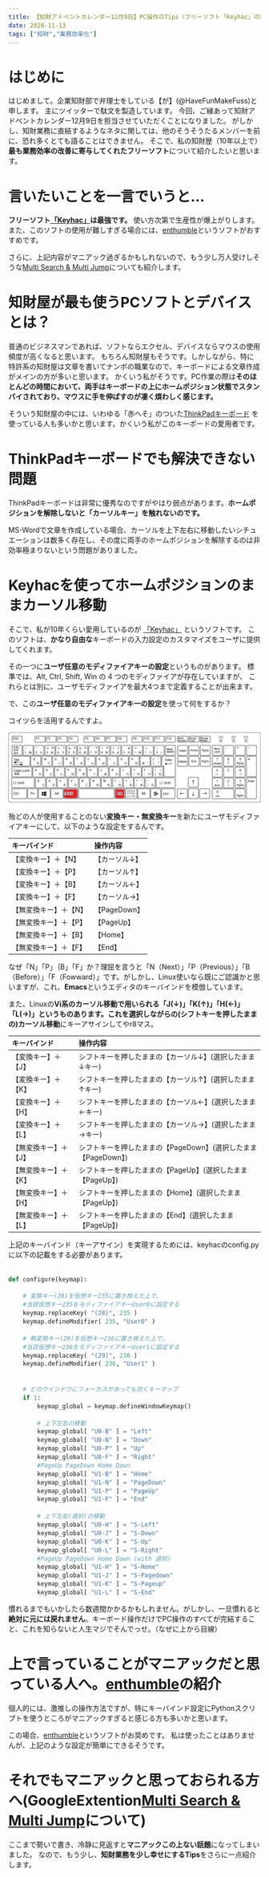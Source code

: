 ```yaml
---
title: 【知財アドベントカレンダー12月9日】PC操作のTips（フリーソフト「Keyhac」の紹介）
date: 2020-11-13
tags: ["知財","業務効率化"]
---
```


# はじめに

はじめまして。企業知財部で弁理士をしている【が】(@HaveFunMakeFuss)と申します。
主にツイッターで駄文を製造しています。
今回、ご縁あって知財アドベントカレンダー12月9日を担当させていただくことになりました。
がしかし、知財業務に直結するようなネタに関しては、他のそうそうたるメンバーを前に、恐れ多くとても語ることはできません。
そこで、私の知財歴（10年以上で）**最も業務効率の改善に寄与してくれたフリーソフト**について紹介したいと思います。


# 言いたいことを一言でいうと…
**フリーソフト[「Keyhac」](https://sites.google.com/site/craftware/keyhac-ja)は最強です。**
使い方次第で生産性が爆上がりします。
また、このソフトの使用が難しすぎる場合には、[enthumble](https://www.vector.co.jp/magazine/softnews/150303/n1503031.html)というソフトがおすすめです。

さらに、上記内容がマニアック過ぎるかもしれないので、もう少し万人受けしそうな[Multi Search & Multi Jump](https://chrome.google.com/webstore/detail/multi-search-multi-jump/oahidkobkdbfbknbloljgpjbeaefgapa?hl=ja)についても紹介します。


# 知財屋が最も使うPCソフトとデバイスとは？

普通のビジネスマンであれば、ソフトならエクセル、デバイスならマウスの使用頻度が高くなると思います。
もちろん知財屋もそうです。しかしながら、特に特許系の知財屋は文章を書いてナンボの職業なので、キーボードによる文章作成がメインの方が多いと思います。
かくいう私がそうです。PC作業の際は**そのほとんどの時間において、両手はキーボードの上にホームポジション状態でスタンバイされており、マウスに手を伸ばすのが凄く煩わしく感じます。**

そういう知財屋の中には、いわゆる「赤へそ」のついた[ThinkPadキーボード](https://www.lenovo.com/jp/ja/landingpage/accessories/thinkaccessories/thinkpad/02/)
を使っている人も多いかと思います。かくいう私がこのキーボードの愛用者です。

# ThinkPadキーボードでも解決できない問題

ThinkPadキーボードは非常に優秀なのですがやはり弱点があります。**ホームポジションを解除しないと「カーソルキー」を触れないのです。**

MS-Wordで文章を作成している場合、カーソルを上下左右に移動したいシチュエーションは数多く存在し、その度に両手のホームポジションを解除するのは非効率極まりないという問題がありました。


# Keyhacを使ってホームポジションのままカーソル移動

そこで、私が10年くらい愛用しているのが  [「Keyhac」](https://sites.google.com/site/craftware/keyhac-ja) というソフトです。
このソフトは、**かなり自由な**キーボードの入力設定のカスタマイズをユーザに提供してくれます。

その一つに**ユーザ任意のモディファイアキーの設定**というものがあります。
標準では、Alt, Ctrl, Shift, Win の 4 つのモディファイアが存在していますが、 これらとは別に、ユーザモディファイアを最大4つまで定義することが出来ます。

で、この**ユーザ任意のモディファイアキーの設定**を使って何をするか？

コイツらを活用するんですよ。

![Fig01](fig01.jpg "Fig01")

殆どの人が使用することのない**変換キー・無変換キー**を新たにユーザモディファイアキーにして、以下のような設定をするんです。

| キーバインド | 操作内容 |
|:-----------|:------------|
|【変換キー】＋【N】| 【カーソル↓】|
|【変換キー】＋【P】| 【カーソル↑】|
|【変換キー】＋【B】| 【カーソル←】|
|【変換キー】＋【F】| 【カーソル→】|
|【無変換キー】＋【N】| 【PageDown】|
|【無変換キー】＋【P】| 【PageUp】|
|【無変換キー】＋【B】| 【Home】|
|【無変換キー】＋【F】| 【End】|

なぜ「N」「P」｛B」「F」か？理屈を言うと「N（Next）」「P（Previous）」「B（Before）」「F（Fowward）」です。がしかし、Linux使いなら既にご認識かと思いますが、これ、**Emacs**というエディタのキーバインドを模倣しています。

また、Linuxの**Vi系のカーソル移動で用いられる「J(↓)」「K(↑)」「H(←)」「L(→)」**というものあります。これを**選択しながらの(シフトキーを押したままの)カーソル移動**にキーアサインしてやr8マス。

| キーバインド | 操作内容 |
|:-----------|:------------|
|【変換キー】＋【J】|シフトキーを押したままの【カーソル↓】(選択したまま↓キー)|
|【変換キー】＋【K】|シフトキーを押したままの【カーソル↑】(選択したまま↑キー)|
|【変換キー】＋【H】|シフトキーを押したままの【カーソル←】(選択したまま←キー)|
|【変換キー】＋【L】|シフトキーを押したままの【カーソル→】(選択したまま→キー)|
|【無変換キー】＋【J】|シフトキーを押したままの【PageDown】(選択したまま【PageDown】)|
|【無変換キー】＋【K】|シフトキーを押したままの【PageUp】(選択したまま【PageUp】)|
|【無変換キー】＋【H】|シフトキーを押したままの【Home】(選択したまま【PageUp】)|
|【無変換キー】＋【L】|シフトキーを押したままの【End】(選択したまま【PageUp】)|


上記のキーバインド（キーアサイン）を実現するためには、keyhacのconfig.pyに以下の記載をする必要があります。

```config.py

def configure(keymap):

    # 変換キー(28)を仮想キー235に置き換えた上で、
    #当該仮想キー235をモディファイアキーUser0に設定する
    keymap.replaceKey( "(28)", 235 )
    keymap.defineModifier( 235, "User0" )

    # 無変換キー(29)を仮想キー236に置き換えた上で、
    #当該仮想キー236をモディファイアキーUser1に設定する
    keymap.replaceKey( "(29)", 236 )
    keymap.defineModifier( 236, "User1" )


    # どのウインドウにフォーカスがあっても効くキーマップ
    if 1:
        keymap_global = keymap.defineWindowKeymap()

        # 上下左右の移動
        keymap_global[ "U0-B" ] = "Left"
        keymap_global[ "U0-N" ] = "Down"
        keymap_global[ "U0-P" ] = "Up"
        keymap_global[ "U0-F" ] = "Right"
        #PageUp PageDown Home Down
        keymap_global[ "U1-B" ] = "Home"
        keymap_global[ "U1-N" ] = "PageDown"
        keymap_global[ "U1-P" ] = "PageUp"
        keymap_global[ "U1-F" ] = "End"        

        # 上下左右(選択)の移動
        keymap_global[ "U0-H" ] = "S-Left"
        keymap_global[ "U0-J" ] = "S-Down"
        keymap_global[ "U0-K" ] = "S-Up"
        keymap_global[ "U0-L" ] = "S-Right"
        #PageUp PageDown Home Down (with 選択)
        keymap_global[ "U1-H" ] = "S-Home"
        keymap_global[ "U1-J" ] = "S-Pagedown"
        keymap_global[ "U1-K" ] = "S-Pageup"
        keymap_global[ "U1-L" ] = "S-End"
```

慣れるまでもいかしたら数週間かかるかもしれません。がしかし、一旦慣れると**絶対に元には戻れません**。キーボード操作だけでPC操作のすべてが完結すること、これを知らないと人生マジでそんでっせ。（なぜに上から目線）


# 上で言っていることがマニアックだと思っている人へ。[enthumble](https://www.vector.co.jp/magazine/softnews/150303/n1503031.html)の紹介

個人的には、激推しの操作方法ですが、特にキーバインド設定にPythonスクリプトを使うところがマニアックすぎると感じる方も多いかと思います。

この場合、[enthumble](https://www.vector.co.jp/magazine/softnews/150303/n1503031.html)というソフトがお奨めです。
私は使ったことはありませんが、上記のような設定が簡単にできるそうです。

# それでもマニアックと思っておられる方へ(GoogleExtention[Multi Search & Multi Jump](https://chrome.google.com/webstore/detail/multi-search-multi-jump/oahidkobkdbfbknbloljgpjbeaefgapa?hl=ja)について)

ここまで勢いで書き、冷静に見返すと**マニアックこの上ない話題**になってしまいました。
なので、もう少し、**知財業務を少し幸せにするTips**をさらに一点紹介します。
